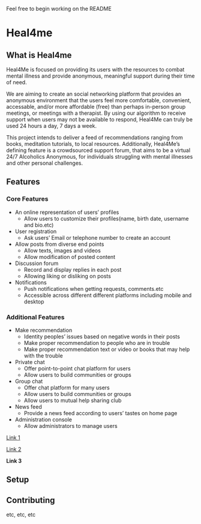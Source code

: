 Feel free to begin working on the README


# Heal4me

## What is Heal4me
Heal4Me is focused on providing its users with the resources to combat mental illness and provide anonymous, meaningful support during their time of need. 

We are aiming to create an social networking platform that provides an anonymous environment that the users feel more comfortable, convenient, accessable, and/or more affordable (free) than perhaps in-person group meetings, or meetings with a therapist. By using our algorithm to receive support when users may not be available to respond, Heal4Me can truly be used 24 hours a day, 7 days a week.

This project intends to deliver a feed of recommendations ranging from books, meditation tutorials, to local resources. Additionally, Heal4Me’s defining feature is a crowdsourced support forum, that aims to be a virtual 24/7 Alcoholics Anonymous, for individuals struggling with mental illnesses and other personal challenges.


## Features
### Core Features
- An online representation of users’ profiles
    - Allow users to customize their profiles(name, birth date, username and bio.etc)
- User registration
    - Ask users’ Email or telephone number to create an account
- Allow posts from diverse end points
    - Allow texts, images and videos
    - Allow modification of posted content
- Discussion forum
    - Record and display replies in each post
    - Allowing liking or disliking on posts
- Notifications
    - Push notifications when getting requests, comments.etc
    - Accessible across different different platforms including mobile and desktop

### Additional Features
- Make recommendation
    + Identity peoples’ issues based on negative words in their posts
    + Make proper recommendation to people who are in trouble
    + Make proper recommendation text or video or books that may help with the trouble 
- Private chat
    + Offer point-to-point chat platform for users
    + Allow users to build communities or groups
- Group chat
    + Offer chat platform for many users
    + Allow users to build communities or groups
    + Allow users to mutual help sharing club
- News feed   
    - Provide a news feed according to users’ tastes on home page
- Administration console
    - Allow administrators to manage users




[Link 1]()

[Link 2]()

**Link 3**


## Setup


## Contributing



etc, etc, etc
